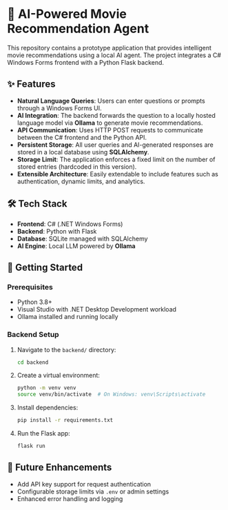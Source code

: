 # 🧠 AI-Powered Movie Recommendation Agent

This repository contains a prototype application that provides intelligent movie recommendations using a local AI agent. The project integrates a C# Windows Forms frontend with a Python Flask backend.

## ✨ Features

* **Natural Language Queries**: Users can enter questions or prompts through a Windows Forms UI.
* **AI Integration**: The backend forwards the question to a locally hosted language model via **Ollama** to generate movie recommendations.
* **API Communication**: Uses HTTP POST requests to communicate between the C# frontend and the Python API.
* **Persistent Storage**: All user queries and AI-generated responses are stored in a local database using **SQLAlchemy**.
* **Storage Limit**: The application enforces a fixed limit on the number of stored entries (hardcoded in this version).
* **Extensible Architecture**: Easily extendable to include features such as authentication, dynamic limits, and analytics.

## 🛠️ Tech Stack

* **Frontend**: C# (.NET Windows Forms)
* **Backend**: Python with Flask
* **Database**: SQLite managed with SQLAlchemy
* **AI Engine**: Local LLM powered by **Ollama**

## 🚀 Getting Started

### Prerequisites

* Python 3.8+
* Visual Studio with .NET Desktop Development workload
* Ollama installed and running locally

### Backend Setup

1. Navigate to the `backend/` directory:

   ```bash
   cd backend
   ```
2. Create a virtual environment:

   ```bash
   python -m venv venv
   source venv/bin/activate  # On Windows: venv\Scripts\activate
   ```
3. Install dependencies:

   ```bash
   pip install -r requirements.txt
   ```
4. Run the Flask app:

   ```bash
   flask run
   ```
<!--
### Frontend Setup

1. Open the `MovieRecommenderApp.sln` solution in Visual Studio.
2. Build and run the application.
3. Enter your query and click submit to receive a movie recommendation.
-->
## 🔐 Future Enhancements

* Add API key support for request authentication
* Configurable storage limits via `.env` or admin settings
* Enhanced error handling and logging
<!--
* Dockerized deployment for full-stack portability

## 📝 License

This project is open source and available under the [MIT License](LICENSE).

---

Feel free to contribute by opening issues or submitting pull requests!
-->
